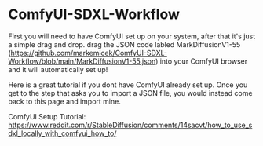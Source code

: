 # ComfyUI-SDXL-Workflow

First you will need to have ComfyUI set up on your system, after that it's just a simple drag and drop. drag the JSON code labled MarkDiffusionV1-55 (https://github.com/markemicek/ComfyUI-SDXL-Workflow/blob/main/MarkDiffusionV1-55.json) into your ComfyUI browser and it will automatically set up!

Here is a great tutorial if you dont have ComfyUI already set up. Once you get to the step that asks you to import a JSON file, you would instead come back to this page and import mine.

ComfyUI Setup Tutorial:
https://www.reddit.com/r/StableDiffusion/comments/14sacvt/how_to_use_sdxl_locally_with_comfyui_how_to/
